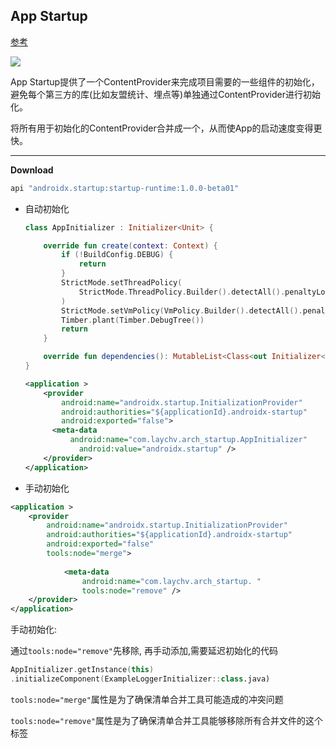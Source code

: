 ## App Startup

[参考](https://juejin.im/post/6844904198392250382)

![](../png/arch_startup.png)

App Startup提供了一个ContentProvider来完成项目需要的一些组件的初始化，
避免每个第三方的库(比如友盟统计、埋点等)单独通过ContentProvider进行初始化。

将所有用于初始化的ContentProvider合并成一个，从而使App的启动速度变得更快。

---

**Download**

```kotlin
api "androidx.startup:startup-runtime:1.0.0-beta01"
```

- 自动初始化

  ```Kotlin
  class AppInitializer : Initializer<Unit> {
  
      override fun create(context: Context) {
          if (!BuildConfig.DEBUG) {
              return
          }
          StrictMode.setThreadPolicy(
              StrictMode.ThreadPolicy.Builder().detectAll().penaltyLog().build()
          )
          StrictMode.setVmPolicy(VmPolicy.Builder().detectAll().penaltyLog().build())
          Timber.plant(Timber.DebugTree())
          return
      }
  
      override fun dependencies(): MutableList<Class<out Initializer<*>>> = mutableListOf()
  }
  ```

  ```xml
  <application >
      <provider
          android:name="androidx.startup.InitializationProvider"
          android:authorities="${applicationId}.androidx-startup"
          android:exported="false">
  		<meta-data
           	android:name="com.laychv.arch_startup.AppInitializer"
              android:value="androidx.startup" />
      </provider>
  </application>
  ```

  

- 手动初始化

```xml
<application >
	<provider
        android:name="androidx.startup.InitializationProvider"
        android:authorities="${applicationId}.androidx-startup"
        android:exported="false"
        tools:node="merge">
        
            <meta-data
                android:name="com.laychv.arch_startup. "
                tools:node="remove" />
	</provider>
</application>
```

手动初始化:

通过`tools:node="remove"`先移除, 再手动添加,需要延迟初始化的代码

```Kotlin
AppInitializer.getInstance(this)
.initializeComponent(ExampleLoggerInitializer::class.java)
```

`tools:node="merge"`属性是为了确保清单合并工具可能造成的冲突问题

`tools:node="remove"`属性是为了确保清单合并工具能够移除所有合并文件的这个标签

